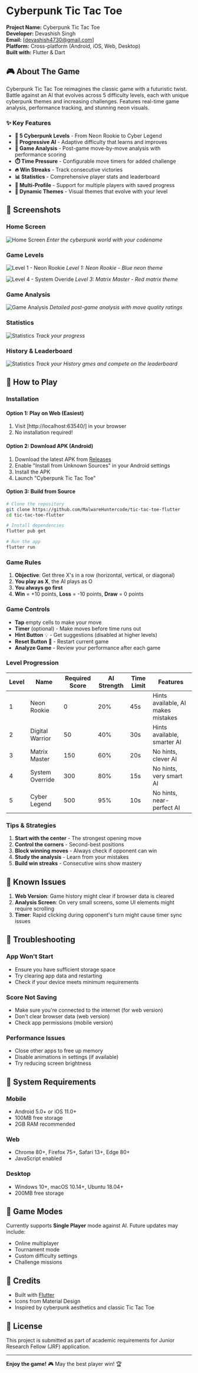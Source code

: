 # Cyberpunk Tic Tac Toe

**Project Name:** Cyberpunk Tic Tac Toe  
**Developer:** Devashish Singh  
**Email:** [devashish4730@gmail.com]  
**Platform:** Cross-platform (Android, iOS, Web, Desktop)  
**Built with:** Flutter & Dart  

## 🎮 About The Game

Cyberpunk Tic Tac Toe reimagines the classic game with a futuristic twist. Battle against an AI that evolves across 5 difficulty levels, each with unique cyberpunk themes and increasing challenges. Features real-time game analysis, performance tracking, and stunning neon visuals.

### ✨ Key Features

- **🌆 5 Cyberpunk Levels** - From Neon Rookie to Cyber Legend
- **🤖 Progressive AI** - Adaptive difficulty that learns and improves
- **🧠 Game Analysis** - Post-game move-by-move analysis with performance scoring
- **⏱️ Time Pressure** - Configurable move timers for added challenge
- **🔥 Win Streaks** - Track consecutive victories
- **📊 Statistics** - Comprehensive player stats and leaderboard
- **💾 Multi-Profile** - Support for multiple players with saved progress
- **🎨 Dynamic Themes** - Visual themes that evolve with your level

## 📸 Screenshots

### Home Screen
![Home Screen](screenshots/home_screen.png)
*Enter the cyberpunk world with your codename*

### Game Levels
![Level 1 - Neon Rookie](screenshots/level_1_game.png)
*Level 1: Neon Rookie - Blue neon theme*

![Level 4 - System Overide](screenshots/level_4_game.png)
*Level 3: Matrix Master - Red matrix theme*

### Game Analysis
![Game Analysis](screenshots/game_analysis.png)
*Detailed post-game analysis with move quality ratings*

### Statistics 
![Statistics](screenshots/statistics.png)
*Track your progress*

### History & Leaderboard
![Statistics](screenshots/history_screen.png)
*Track your History gmes and compete on the leaderboard*

## 🚀 How to Play

### Installation

#### Option 1: Play on Web (Easiest)
1. Visit [http://localhost:63540/] in your browser
2. No installation required!

#### Option 2: Download APK (Android)
1. Download the latest APK from [Releases](https://github.com/YourUsername/tic-tac-toe-flutter/releases)
2. Enable "Install from Unknown Sources" in your Android settings
3. Install the APK
4. Launch "Cyberpunk Tic Tac Toe"

#### Option 3: Build from Source
```bash
# Clone the repository
git clone https://github.com/MalwareHuntercode/tic-tac-toe-flutter 
cd tic-tac-toe-flutter

# Install dependencies
flutter pub get

# Run the app
flutter run
```

### Game Rules

1. **Objective**: Get three X's in a row (horizontal, vertical, or diagonal)
2. **You play as X**, the AI plays as O
3. **You always go first**
4. **Win** = +10 points, **Loss** = -10 points, **Draw** = 0 points

### Game Controls

- **Tap** empty cells to make your move
- **Timer** (optional) - Make moves before time runs out
- **Hint Button** 💡 - Get suggestions (disabled at higher levels)
- **Reset Button** 🔄 - Restart current game
- **Analyze Game** - Review your performance after each game

### Level Progression

| Level | Name | Required Score | AI Strength | Time Limit | Features |
|-------|------|----------------|-------------|------------|----------|
| 1 | Neon Rookie | 0 | 20% | 45s | Hints available, AI makes mistakes |
| 2 | Digital Warrior | 50 | 40% | 30s | Hints available, smarter AI |
| 3 | Matrix Master | 150 | 60% | 20s | No hints, clever AI |
| 4 | System Override | 300 | 80% | 15s | No hints, very smart AI |
| 5 | Cyber Legend | 500 | 95% | 10s | No hints, near-perfect AI |

### Tips & Strategies

1. **Start with the center** - The strongest opening move
2. **Control the corners** - Second-best positions
3. **Block winning moves** - Always check if opponent can win
4. **Study the analysis** - Learn from your mistakes
5. **Build win streaks** - Consecutive wins show mastery

## 🐛 Known Issues

1. **Web Version**: Game history might clear if browser data is cleared
2. **Analysis Screen**: On very small screens, some UI elements might require scrolling
3. **Timer**: Rapid clicking during opponent's turn might cause timer sync issues

## 🔧 Troubleshooting

### App Won't Start
- Ensure you have sufficient storage space
- Try clearing app data and restarting
- Check if your device meets minimum requirements

### Score Not Saving
- Make sure you're connected to the internet (for web version)
- Don't clear browser data (web version)
- Check app permissions (mobile version)

### Performance Issues
- Close other apps to free up memory
- Disable animations in settings (if available)
- Try reducing screen brightness

## 📱 System Requirements

### Mobile
- Android 5.0+ or iOS 11.0+
- 100MB free storage
- 2GB RAM recommended

### Web
- Chrome 80+, Firefox 75+, Safari 13+, Edge 80+
- JavaScript enabled

### Desktop
- Windows 10+, macOS 10.14+, Ubuntu 18.04+
- 200MB free storage

## 🎯 Game Modes

Currently supports **Single Player** mode against AI. Future updates may include:
- Online multiplayer
- Tournament mode
- Custom difficulty settings
- Challenge missions

## 🙏 Credits

- Built with [Flutter](https://flutter.dev)
- Icons from Material Design
- Inspired by cyberpunk aesthetics and classic Tic Tac Toe

## 📄 License

This project is submitted as part of academic requirements for Junior Research Fellow (JRF) application.

---

**Enjoy the game!** 🎮 May the best player win! 🏆

